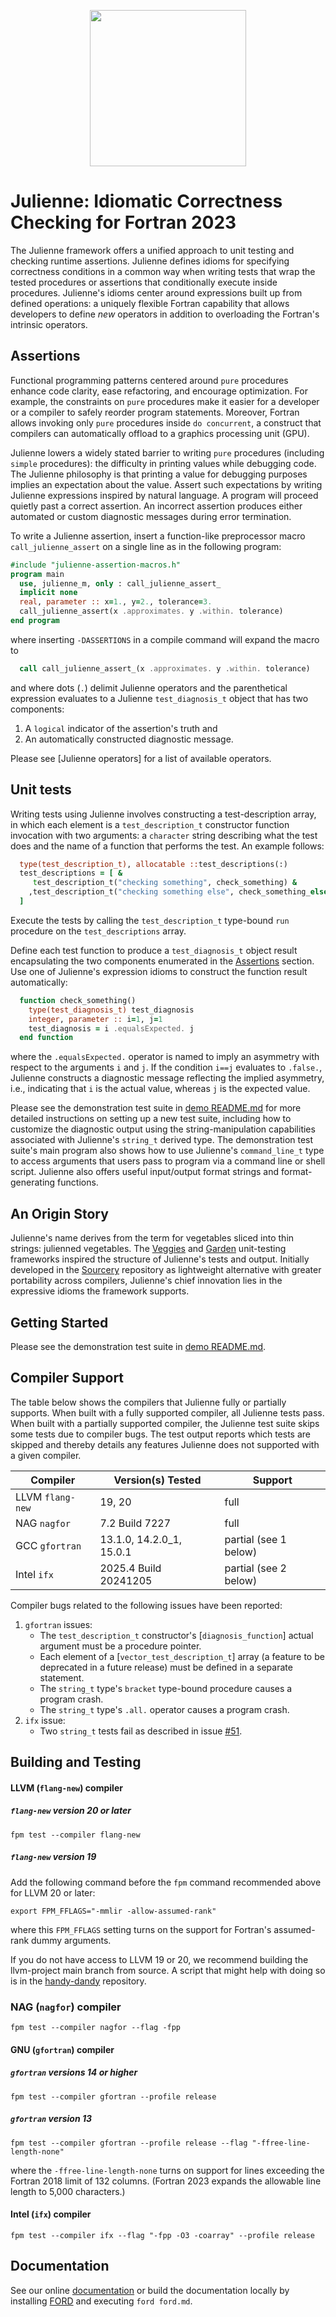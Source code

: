 <p align="center">
  <img width="250" height="250" src="https://github.com/user-attachments/assets/1a1c4f1a-f229-4d6d-bcaa-d5d9826ee639">
</p>

Julienne: Idiomatic Correctness Checking for Fortran 2023
=========================================================
The Julienne framework offers a unified approach to unit testing and checking 
runtime assertions.  Julienne defines idioms for specifying correctness
conditions in a common way when writing tests that wrap the tested procedures
or assertions that conditionally execute inside procedures.  Julienne's idioms
center around expressions built up from defined operations: a uniquely flexible
Fortran capability that allows developers to define _new_ operators in addition
to overloading the Fortran's intrinsic operators.

Assertions
----------
Functional programming patterns centered around `pure` procedures enhance
code clarity, ease refactoring, and encourage optimization.  For example,
the constraints on `pure` procedures make it easier for a developer or a
compiler to safely reorder program statements.  Moreover, Fortran allows
invoking only `pure` procedures inside `do concurrent`, a construct that
compilers can automatically offload to a graphics processing unit (GPU).

Julienne lowers a widely stated barrier to writing `pure` procedures (including
`simple` procedures): the difficulty in printing values while debugging code.
The Julienne philosophy is that printing a value for debugging purposes implies
an expectation about the value.  Assert such expectations by writing Julienne
expressions inspired by natural language.  A program will proceed quietly past
a correct assertion.  An incorrect assertion produces either automated or custom
diagnostic messages during error termination.

To write a Julienne assertion, insert a function-like preprocessor macro
`call_julienne_assert` on a single line as in the following program:
```fortran
#include "julienne-assertion-macros.h"
program main
  use, julienne_m, only : call_julienne_assert_
  implicit none
  real, parameter :: x=1., y=2., tolerance=3.
  call_julienne_assert(x .approximates. y .within. tolerance)
end program
```
where inserting `-DASSERTIONS` in a compile command will expand the macro to
```fortran
  call call_julienne_assert_(x .approximates. y .within. tolerance)
```
and where dots (`.`) delimit Julienne operators and the parenthetical expression
evaluates to a Julienne `test_diagnosis_t` object that has two components:

1. A `logical` indicator of the assertion's truth and
2. An automatically constructed diagnostic message.

Please see [Julienne operators] for a list of available operators.

Unit tests
----------
Writing tests using Julienne involves constructing a test-description array,
in which each element is a `test_description_t` constructor function invocation
with two arguments: a `character` string describing what the test does and the
name of a function that performs the test.  An example follows:
```fortran
  type(test_description_t), allocatable ::test_descriptions(:)
  test_descriptions = [ &
     test_description_t("checking something", check_something) &
    ,test_description_t("checking something else", check_something_else) &
  ]
```
Execute the tests by calling the `test_description_t` type-bound `run` procedure
on the `test_descriptions` array.

Define each test function to produce a `test_diagnosis_t` object result
encapsulating the two components enumerated in the [Assertions] section.
Use one of Julienne's expression idioms to construct the function result
automatically:
```fortran
  function check_something()
    type(test_diagnosis_t) test_diagnosis
    integer, parameter :: i=1, j=1
    test_diagnosis = i .equalsExpected. j
  end function
```
where the `.equalsExpected.` operator is named to imply an asymmetry with
respect to the arguments `i` and `j`.  If the condition `i==j` evaluates to
`.false.`, Julienne constructs a diagnostic message reflecting the implied
asymmetry, i.e., indicating that `i` is the actual value, whereas `j` is the
expected value.

Please see the demonstration test suite in [demo README.md](./demo/README.md)
for more detailed instructions on setting up a new test suite, including how
to customize the diagnostic output using the string-manipulation capabilities
associated with Julienne's `string_t` derived type.  The demonstration test
suite's main program also shows how to use Julienne's `command_line_t` type
to access arguments that users pass to program via a command line or shell
script.  Julienne also offers useful input/output format strings and
format-generating functions.

An Origin Story
---------------
Julienne's name derives from the term for vegetables sliced into thin strings:
julienned vegetables.  The [Veggies] and [Garden] unit-testing frameworks
inspired the structure of Julienne's tests and output.  Initially developed in
the [Sourcery] repository as lightweight alternative with greater portability
across compilers, Julienne's chief innovation lies in the expressive idioms the
framework supports.

Getting Started
---------------
Please see the demonstration test suite in [demo README.md](./demo/README.md).

Compiler Support
----------------
The table below shows the compilers that Julienne fully or partially supports.
When built with a fully supported compiler, all Julienne tests pass.  When built
with a partially supported compiler, the Julienne test suite skips some tests
due to compiler bugs.  The test output reports which tests are skipped and
thereby details any features Julienne does not supported with a given compiler.

Compiler         | Version(s) Tested        | Support
-----------------|--------------------------|----------------------
LLVM `flang-new` | 19, 20                   | full
NAG `nagfor`     | 7.2 Build 7227           | full
GCC `gfortran`   | 13.1.0, 14.2.0_1, 15.0.1 | partial (see 1 below)
Intel `ifx`      | 2025.4 Build 20241205    | partial (see 2 below)

Compiler bugs related to the following issues have been reported:

1. `gfortran` issues:
   - The `test_description_t` constructor's [`diagnosis_function`] actual
     argument must be a procedure pointer.
   - Each element of a [`vector_test_description_t`] array (a feature to be
     deprecated in a future release) must be defined in a separate statement.
   - The `string_t` type's `bracket` type-bound procedure causes a program crash.
   - The `string_t` type's `.all.` operator causes a program crash.
2. `ifx` issue:
   - Two `string_t` tests fail as described in issue [#51].

Building and Testing
--------------------

#### LLVM (`flang-new`) compiler
##### `flang-new` version 20 or later
```
fpm test --compiler flang-new
```

##### `flang-new` version 19
Add the following command before the `fpm` command recommended above for
LLVM 20 or later:
```
export FPM_FFLAGS="-mmlir -allow-assumed-rank"
```
where this `FPM_FFLAGS` setting turns on the support for Fortran's assumed-rank
dummy arguments.

If you do not have access to LLVM 19 or 20, we recommend building the
llvm-project main branch from source.  A script that might help with
doing so is in the [handy-dandy] repository.

### NAG (`nagfor`) compiler
```
fpm test --compiler nagfor --flag -fpp
```

#### GNU (`gfortran`) compiler
##### `gfortran` versions 14 or higher
```
fpm test --compiler gfortran --profile release
```

##### `gfortran` version 13
```
fpm test --compiler gfortran --profile release --flag "-ffree-line-length-none"
```
where the `-ffree-line-length-none` turns on support for lines exceeding the Fortran 2018 limit of 132 columns.
(Fortran 2023 expands the allowable line length to 5,000 characters.)

#### Intel (`ifx`) compiler
```
fpm test --compiler ifx --flag "-fpp -O3 -coarray" --profile release
```

Documentation
-------------
See our online [documentation] or build the documentation locally by installing [FORD] and executing `ford ford.md`.

[#51]: https://github.com/BerkeleyLab/julienne/issues/51
[Assertions]: #assertions
[`diagnosis_function_i`]: https://github.com/BerkeleyLab/julienne/blob/37bcc959efa8f9e27ae50fecfd37a6bf52ef0a43/src/julienne/julienne_test_description_m.f90#L16
[documentation]: https:///berkeleylab.github.io/julienne/
[FORD]: https://github.com/Fortran-FOSS-Programmers/ford
[Garden]: https://gitlab.com/everythingfunctional/garden
[handy-dandy]: https://github.com/rouson/handy-dandy/blob/7caaa4dc3d6e5331914a3025f0cb1db5ac1a886f/src/fresh-llvm-build.sh
[Sourcery]: https://github.com/sourceryinstitute/sourcery
[`vector_test_diagnosis_i`]: https://github.com/BerkeleyLab/julienne/blob/37bcc959efa8f9e27ae50fecfd37a6bf52ef0a43/src/julienne/julienne_vector_test_description_m.F90#L18
[Veggies]: https://gitlab.com/everythingfunctional/veggies

